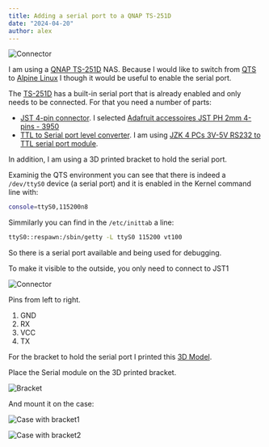 ```yaml
---
title: Adding a serial port to a QNAP TS-251D
date: "2024-04-20"
author: alex
---
```

![Connector]({static}/images/2024/3dp/img6.png)


I am using a [QNAP TS-251D][ts251d] NAS.  Because I would like to switch from [QTS][qts] to
[Alpine Linux][alpine] I though it would be useful to enable the serial port.

The [TS-251D][ts251d] has a built-in serial port that is already enabled and only needs to be
connected.  For that you need a number of parts:

* [JST 4-pin connector][amz-jst].  I selected
  [Adafruit accessoires JST PH 2mm 4-pins - 3950][amz-jst]
* [TTL to Serial port level converter][amz-cnv].  I am using
  [JZK 4 PCs 3V-5V RS232 to TTL serial port module][amz-cnv].

In addition, I am using a 3D printed bracket to hold the serial port.

Examinig the QTS environment you can see that there is indeed a `/dev/ttyS0` device (a serial
port) and it is enabled in the Kernel command line with:

```bash
console=ttyS0,115200n8
```

Simmilarly you can find in the `/etc/inittab` a line:

```bash
ttyS0::respawn:/sbin/getty -L ttyS0 115200 vt100
```

So there is a serial port available and being used for debugging.

To make it visible to the outside, you only need to connect to JST1

![Connector]({static}/images/2024/3dp/img3.png)

Pins from left to right.

1. GND
2. RX
3. VCC
4. TX

For the bracket to hold the serial port I printed this
[3D Model](https://github.com/alejandroliu/0ink.net/blob/main/src/content/images/2024/3dp/bracket.stl).

Place the Serial module on the 3D printed bracket.

![Bracket]({static}/images/2024/3dp/img1.png)

And mount it on the case:

![Case with bracket1]({static}/images/2024/3dp/img7.png)

![Case with bracket2]({static}/images/2024/3dp/img4.png)




  [ts251d]: https://www.qnap.com/en/product/ts-251d
  [qts]: https://www.qnap.com/qts/5.0/en/
  [alpine]: https://alpinelinux.org/
  [amz-jst]: https://www.amazon.nl/dp/B0CTKSDDFT
  [amz-cnv]:  https://www.amazon.nl/dp/B09L1BB6F8
  
